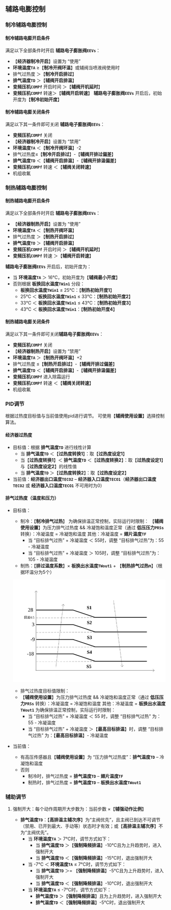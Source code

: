 <!-- 注意事项 -->
<!-- 起始分级标题：##（二级标题） -->

## 辅路电膨控制

### 制冷辅路电膨控制

#### 制冷辅路电膨开启条件

满足以下全部条件时开启 **辅路电子膨胀阀`EEVs`**：

- 【**经济器制冷开启**】设置为 “使用”
- **环境温度`TA`** ≥【**制冷开阀环温**】或辅阀当喷液阀使用时
- 排气过热度 ＞【**制冷开启排过**】
- **排气温度`TD`** ＞【**辅阀开启排温**】
- **变频压机`COMPf`** 开启时间 ＞【**辅阀开机延时**】
- **变频压机`COMPf`** 转速＞【**辅阀开启转速**】
**辅路电子膨胀阀`EEVs`** 开启后，初始开度为【**制冷初始开度**】

#### 制冷辅路电膨关闭条件

满足以下其一条件即可关闭 **辅路电子膨胀阀`EEVs`**：

- **变频压机`COMPf`** 关闭
- 【**经济器制冷开启**】设置为 “禁用”
- **环境温度`TA`** ＜【**制冷开阀环温**】-2
- 排气过热度≤【**制冷开启排过**】-【**辅阀开排过偏差**】
- **排气温度`TD`** ＜【**辅阀开启排温**】-【**辅阀开排温偏差**】
- **变频压机`COMPf`** 转速 ＜【**辅阀关闭转速**】
- 机组收氟

### 制热辅路电膨控制

#### 制热辅路电膨开启条件

满足以下全部条件时开启 **辅路电子膨胀阀`EEVs`**：

- 【**经济器制热开启**】设置为 “使用”
- **环境温度`TA`** ＜【**制热开阀环温**】
- 排气过热度 ＞【**制热开启排过**】
- **排气温度`TD`** ＞【**辅阀开启排温**】
- **变频压机`COMPf`** 开启时间 ＞【**辅阀开机延时**】
- **变频压机`COMPf`** 转速 ＞【**辅阀开启转速**】

**辅路电子膨胀阀`EEVs`** 开启后，初始开度为：

- 当 **环境温度`TA`** ＞ 16℃，初始开度为【**辅阀最小开度**】
- 否则根据 **板换回水温度`TWin1`** 分段：
  - **板换回水温度`TWin1`** ≤ 25℃：【**制热初始开度1**】
  - 25℃ ＜ **板换回水温度`TWin1`** ≤ 33℃：【**制热初始开度2**】
  - 33℃ ＜ **板换回水温度`TWin1`** ≤ 43℃：【**制热初始开度3**】
  - 43℃ ＜ **板换回水温度`TWin1`**：【**制热初始开度4**】

#### 制热辅路电膨关闭条件

满足以下其一条件即可关闭**辅路电子膨胀阀`EEVs`**：

- **变频压机`COMPf`** 关闭
- 【**经济器制热开启**】设置为 “禁用”
- **环境温度`TA`** ＞【**制热开阀环温**】+2
- 排气过热度 ≤【**制热开启排过**】-【**辅阀开排过偏差**】
- **排气温度`TD`** ＜【**辅阀开启排温**】-【**辅阀开排温偏差**】
- **变频压机`COMPf`** 进入除霜运行
- **变频压机`COMPf`** 转速 ＜【**辅阀关闭转速**】
- 机组收氟

### PID调节

根据过热度目标值与当前值使用pid进行调节。
可使用【**辅阀使用设置**】选择控制算法。

#### 经济器过热度

- 目标值：根据 **排气温度`TD`** 进行线性计算
  - 当 **排气温度`TD`** ＜【**过热度转换1**】：取【**过热度设定1**】
  - 当【**过热度转换1**】＜ **排气温度`TD`** ＜【**过热度转换2**】：取【**过热度设定1**】与【**过热度设定2**】的线性值
  - 当 **排气温度`TD`** ＞【**过热度转换2**】：取【**过热度设定2**】
- 当前值：**经济器出口温度`TECO2`** – **经济器入口温度`TECO1`**（**经济器出口温度`TECO2`** 或 **经济器入口温度`TECO1`** 不可用时为0）

#### 排气过热度（温度和压力）

- 目标值：
  - 制冷：【**制冷排气过热**】
    为确保排温正常控制，实际运行时限制：
    【**辅阀使用设置**】为压力排气过热度 && 冷凝饱和温度正常（通过 **低压压力`PRSs`** 转换）：冷凝温度 = 冷凝饱和温度
     其他：冷凝温度 = **翅片温度`TF`**
    - 当 “目标排气过热” + 冷凝温度  ＜ 55时，调整 “目标排气过热”为：55 - 冷凝温度
    - 当 “目标排气过热” + 冷凝温度  ＞ 105时，调整 “目标排气过热”为：105 - 冷凝温度
  - 制热：【**排过温度系数**】× **板换出水温度`TWout1`** + 【**制热排气过热n**】（根据环温分为5个）
  
  ![辅路电膨控制-制热排气过热环温分段](.img/辅路电膨控制-制热排气过热环温分段.svg#large)  
  
  - 排气过热度目标值限制：
  - 【**辅阀使用设置**】为压力排气过热度 && 冷凝饱和温度正常（通过 **低压压力`PRSs`** 转换）：冷凝温度 = 冷凝饱和温度
  其他：冷凝温度 = **板换出水温度`TWout1`** 
    为确保排温正常控制，实际运行时限制：
    - 当 “目标排气过热” + 冷凝温度 ＜ 55 时，调整 “目标排气过热” 为：55 - 冷凝温度
    - 当 “目标排气过热” + 冷凝温度 ＞【**最高目标排温**】时，调整 “目标排气过热” 为：【**最高目标排温**】- 冷凝温度
  
- 当前值：
  - 有高压传感器且【**辅阀使用设置**】为 “压力排气过热度”：**排气温度`TD`** – 冷凝饱和温度
  - 否则
    - 制冷时，排气过热度 = **排气温度`TD`** – **翅片温度`TF`**
    - 制热时，排气过热度 = **排气温度`TD`** – **板换出水温度`TWout1`**

### 辅助调节

1. 强制开大：每个动作周期开大步数为：当前步数 ×【**辅强动作比例**】

   - **排气温度`TD`**：【**高排温主辅次序**】为“主阀优先”，且主阀已到达不可调节（禁用、已开到最大、手动等）状态时才有效；或【**高排温主辅次序**】不为“主阀优先”。
     - 当 **环境温度`TA`** ＞ 7℃时，调节方式如下：
       - 当 **排气温度`TD`** ＞【**强制降频排温**】-10℃且为上升趋势时，进入强制开大
       - 当 **排气温度`TD`** ＜【**强制降频排温**】-15℃时，退出强制开大
     - 当 -7℃ ＜ **环境温度`TA`** ≤ 7℃时，调节方式如下：
       - 当 **排气温度`TD`** ＞= 【**强制降频排温**】-5℃且为上升趋势时，进入强制开大
       - 当 **排气温度`TD`** ＜【**强制降频排温**】-10℃时，退出强制开大
     - 当 **环境温度`TA`** ≤ -7℃时，调节方式如下：
       - **排气温度`TD`** ＞【**强制降频排温**】且为上升趋势时，进入强制开大
       - **排气温度`TD`** ＜【**强制降频排温**】-5℃时，退出强制开大
  